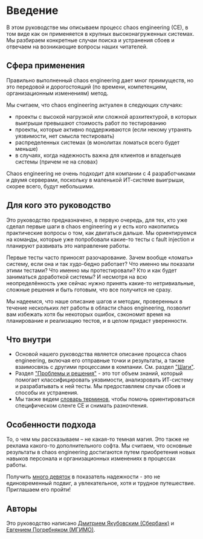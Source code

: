 # Введение

В этом руководстве мы описываем процесс сhaos engineering (CE), в том виде как он применяется в крупных высоконагруженных системах. Мы разбираем конкретные случаи поиска и устранения сбоев и отвечаем
на возникающие вопросы наших читателей.

## Cфера применения 

Правильно выполненный сhaos engineering дает мног преимуществ, но это передовой и дорогостоящий (по времени, компетенциям, организационным изменениям) метод. 

Мы считаем, что сhaos engineering актуален в следующих случаях: 

- проекты с высокой нагрузкой или сложной арзхитектурой, в которых выигрыши превышают стоимость работ по тестированию
- проекты, которые активно поддерживаются (если некому утранять уязвимости, нет смысла тестировать)
- распределенных системах (в монолитах ломаться всего будет меньше) 
- в случаях, когда надежность важна для клиентов и владельцев системы (причем не на словах)

Сhaos engineering не очень подходит для компании с 4 разработчиками и двумя серверами, поскольку в маленькой ИТ-системе выигрыши, скорее всего, будут небольшими. 

## Для кого это руководство

Это руководство предназначено, в первую очередь, для тех, кто уже сделал первые шаги в chaos engineering и у есть кого накопились практические вопросы о том, как двигаться дальше. Мы ориентируемся на команды, которые уже попробовали какие-то тесты с fault injection и планируют развивать это направление работы.

Первые тесты часто приносят разочарование. Зачем вообще «ломать» систему, если она и так худо-бедно работает? Что именно мы показали этими тестами? Что именно мы протестировали? Кто и как будет заниматься доработкой системы? И несмотря на всю неопределённость уже сейчас нужно принять какие-то нетривиальные, сложные решения и быть готовым, что все получится не сразу.

Мы надеемся, что наше описание шагов и методик, проверенных в течение нескольких лет работы в области chaos engineering, позволит вам избежать хотя бы некоторых ошибок, сэкономит время на планирование и реализацию тестов, и в целом придаст уверенности.

## Что внутри

- Основой нашего руководства является описание процесса сhaos engineering, включая его отправные точки и результаты, а также взаимосвязь с другими процессами в компании. См. раздел ["Шаги"](process.md). 
- Раздел ["Проблемы и решения"](injections.md) - это тот объем знаний, который помогает классифицировать уязвимости, анализровать ИТ-систему и разрабатывать к ней тесты. Мы предоставляем случаи сбоев и способы их устранения.
- Мы также ведем [словарь терминов](glossary.md), чтобы помочь ориентироваться специфическом сленге CЕ и снимать разночтения.

## Особенности подхода

То, о чем мы рассказываем – не какая-то темная магия. Это также не реклама какого-то дополнительного софта. Мы считаем, что основные результаты в chaos engineering достигаются путем приобретения новых навыков персонала и организационных изменениях в процессах работы. 

Получить [много девяток](https://en.wikipedia.org/wiki/High_availability) в показатель надежности - это не единовременный подвиг, а увлекательное, хотя и трудное путешествие. Приглашаем его пройти!

## Авторы

Это руководство написано [Дмитрием Якубовским (Сбербанк)](https://twitter.com/d_yakubovsky) и [Евгением Погребняком (МГИМО)](https://twitter.com/PogrebnyakE).
